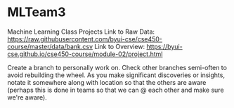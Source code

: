# MLTeam3
Machine Learning Class Projects
Link to Raw Data: https://raw.githubusercontent.com/byui-cse/cse450-course/master/data/bank.csv
Link to Overview: https://byui-cse.github.io/cse450-course/module-02/project.html

Create a branch to personally work on. Check other branches semi-often to avoid rebuilding the wheel. As you make significant discoveries or insights, notate it somewhere along with location so that the others are aware (perhaps this is done in teams so that we can @ each other and make sure we're aware).
